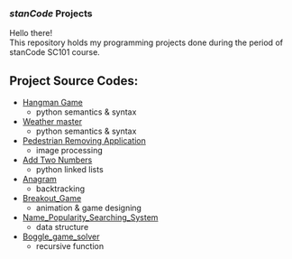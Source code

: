 ### *stanCode* Projects
Hello there!\
This repository holds my programming projects done during the period of stanCode SC101 course.



## Project Source Codes:
* [Hangman Game](https://github.com/SabishiSkywalker/MystanCodeProjects/blob/main/stanCode_Projects/Hangman%20Game/hangman_ext.py)
  * python semantics & syntax
* [Weather master](https://github.com/SabishiSkywalker/MystanCodeProjects/blob/main/stanCode_Projects/Weather%20Master/weather_master.py)
  * python semantics & syntax 
* [Pedestrian Removing Application](https://github.com/SabishiSkywalker/MystanCodeProjects/blob/main/stanCode_Projects/pedestrian%20removing%20application/stanCodoshop.py)
  * image processing
* [Add Two Numbers](https://github.com/SabishiSkywalker/MystanCodeProjects/blob/main/stanCode_Projects/Add%20Two%20Numbers/add2.py)
  * python linked lists 
* [Anagram](https://github.com/SabishiSkywalker/MystanCodeProjects/blob/main/stanCode_Projects/anagram/anagram.py)
  * backtracking
* [Breakout_Game](https://github.com/SabishiSkywalker/MystanCodeProjects/blob/main/stanCode_Projects/break_out_game/breakout_ext.py)
  * animation & game designing
* [Name_Popularity_Searching_System](https://github.com/SabishiSkywalker/MystanCodeProjects/blob/main/stanCode_Projects/Name_Popularity_Searching_System/babygraphics.py)
  * data structure
* [Boggle_game_solver](https://github.com/SabishiSkywalker/MystanCodeProjects/blob/main/stanCode_Projects/boggle_game_solver/boggle.py)
  * recursive function 

   
